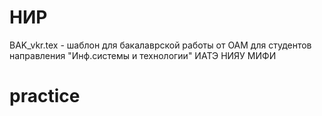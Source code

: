 # НИР

BAK_vkr.tex - шаблон для бакалаврской работы от ОАМ для студентов направления "Инф.системы и технологии" ИАТЭ НИЯУ МИФИ
# practice
